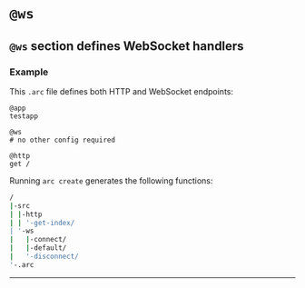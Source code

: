 # `@ws`

## `@ws` section defines WebSocket handlers


### Example

This `.arc` file defines both HTTP and WebSocket endpoints:

```arc
@app
testapp

@ws
# no other config required

@http
get /
```

Running `arc create` generates the following functions:

```bash
/
|-src
| |-http
| | '-get-index/
| '-ws
|   |-connect/
|   |-default/
|   '-disconnect/
'-.arc
```

---
